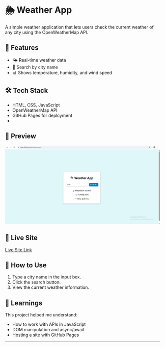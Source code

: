 # 🌦 Weather App

A simple weather application that lets users check the current weather of any city using the OpenWeatherMap API.

## 🚀 Features

- 🌤 Real-time weather data
- 📍 Search by city name
- 📊 Shows temperature, humidity, and wind speed

## 🛠 Tech Stack

- HTML, CSS, JavaScript
- OpenWeatherMap API
- GitHub Pages for deployment
- 
## 📸 Preview

![App Screenshot](screenshot.png)

## 🔗 Live Site

[Live Site Link](https://UDAK-0905.github.io/Weather-app/)

## 📌 How to Use

1. Type a city name in the input box.
2. Click the search button.
3. View the current weather information.

## 🧠 Learnings

This project helped me understand:
- How to work with APIs in JavaScript
- DOM manipulation and async/await
- Hosting a site with GitHub Pages

---
